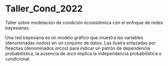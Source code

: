 # Taller_Cond_2022

Taller sobre modelación de condición ecosistémica con el enfoque de redes bayesianas.

Una red bayesiana es un modelo gráfico que muestra las variables (denominadas *nodos*) en un conjunto de datos. Las ilustra enlazadas por fleachas (denominados *arcos*) para indicar un patrón de dependencia probabilística, la ausencia de *arco* implica la independencia probabilística o condicional.
